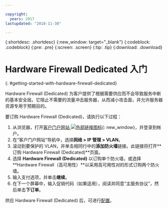 ```yaml
---

copyright:
  years: 2017
lastupdated: "2018-11-30"

---
```


{:shortdesc: .shortdesc}
{:new_window: target="_blank"}
{:codeblock: .codeblock}
{:pre: .pre}
{:screen: .screen}
{:tip: .tip}
{:download: .download}

# Hardware Firewall Dedicated 入门
{: #getting-started-with-hardware-firewall-dedicated}

Hardware Firewall (Dedicated) 为客户提供了根据需要供应而不会导致服务中断的基本安全层。它阻止不需要的流量冲击服务器，从而减小攻击面，并允许服务器资源专用于预期目的。  

要订购 Hardware Firewall (Dedicated)，请执行以下过程：

1. 从浏览器，打开[客户门户网站 ![外部链接图标](../../icons/launch-glyph.svg "外部链接图标")](https://control.softlayer.com/){: new_window}，并登录到帐户。
2. 在“客户门户网站”导航中，选择**网络 > IP 管理 > VLAN**。
3. 滚动到要保护的 VLAN，并单击相同行中的**添加防火墙**链接。此链接将打开**订购 Hardware Firewall (Dedicated)**页面。
4. 选择 **Hardware Firewall (Dedicated)** 以订购单个防火墙，或选择 **Hardware Firewall（高可用性）**以采用高可用性对的形式订购两个防火墙。
5. 输入支付选项，并单击**继续**。
6. 在下一个屏幕中，输入促销代码（如果适用），阅读并同意“主服务协议”，然后单击**下订单**。 

供应 Hardware Firewall (Dedicated) 后，可进行[配置](/docs/infrastructure/hardware-firewall-dedicated?topic=hardware-firewall-dedicated-configuring-the-hardware-firewall-dedicated-)。
